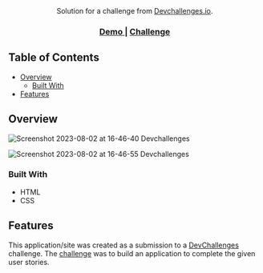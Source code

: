<div align="center">
   Solution for a challenge from  <a href="http://devchallenges.io" target="_blank">Devchallenges.io</a>.
</div>

<div align="center">
  <h3>
    <a href="https://{your-demo-link.your-domain}">
      Demo
    </a>
    <span> | </span>
    <a href="https://devchallenges.io/challenges/wBunSb7FPrIepJZAg0sY">
      Challenge
    </a>
  </h3>
</div>

## Table of Contents

- [Overview](#overview)
  - [Built With](#built-with)
- [Features](#features)

## Overview
   ![Screenshot 2023-08-02 at 16-46-40 Devchallenges](https://github.com/dominik-bogusz/404_Not_Found/assets/47494336/6f6e5bfd-0538-48ec-a017-b2d6455ca6fc)
   
   ![Screenshot 2023-08-02 at 16-46-55 Devchallenges](https://github.com/dominik-bogusz/404_Not_Found/assets/47494336/22114b06-1b71-4fb8-b156-eef609c10cd5)
   
### Built With

- HTML
- CSS

## Features

This application/site was created as a submission to a [DevChallenges](https://devchallenges.io/challenges) challenge. The [challenge](https://devchallenges.io/challenges/wBunSb7FPrIepJZAg0sY) was to build an application to complete the given user stories.
